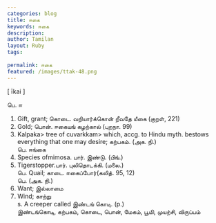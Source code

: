```yaml
---
categories: blog
title: ஈகை
keywords: ஈகை
description: 
author: Tamilan
layout: Ruby
tags: 
 
permalink: ஈகை
featured: /images/ttak-48.png
---
```

  
[ īkai ]  
  
பெ. ஈ  
1. Gift, grant; கொடை. வறியார்க்கொன் றீவதே யீகை (குறள், 221)  
2. Gold; பொன். ஈகையங் கழற்கால் (புறநா. 99)  
3. Kalpaka> tree of cuvarkkam> which, accg. to Hindu myth. bestows everything that one may desire; கற்பகம். (அக. நி.)  
பெ. ஈங்கை  
1. Species ofmimosa. பார். இண்டு. (பிங்.)  
2. Tigerstopper.பார். புலிதொடக்கி. (மலை.)  
பெ. Quail; காடை. ஈகைப்போர்(கலித். 95, 12)  
பெ. (அக. நி.)  
1. Want; இல்லாமை  
2. Wind; காற்று  
s. A creeper called இண்டங் கொடி. (p.)  
இண்டங்கொடி, கற்பகம், கொடை, பொன், மேகம், பூமி, முயற்சி, விருப்பம்